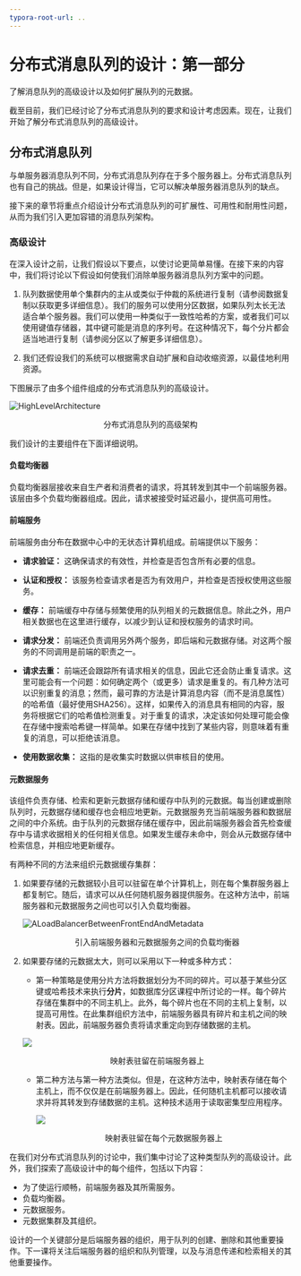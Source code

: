 ```yaml
---
typora-root-url: ..
---
```


# 分布式消息队列的设计：第一部分

了解消息队列的高级设计以及如何扩展队列的元数据。

截至目前，我们已经讨论了分布式消息队列的要求和设计考虑因素。现在，让我们开始了解分布式消息队列的高级设计。

## 分布式消息队列

与单服务器消息队列不同，分布式消息队列存在于多个服务器上。分布式消息队列也有自己的挑战。但是，如果设计得当，它可以解决单服务器消息队列的缺点。

接下来的章节将重点介绍设计分布式消息队列的可扩展性、可用性和耐用性问题，从而为我们引入更加容错的消息队列架构。

### 高级设计

在深入设计之前，让我们假设以下要点，以使讨论更简单易懂。在接下来的内容中，我们将讨论以下假设如何使我们消除单服务器消息队列方案中的问题。

1. 队列数据使用单个集群内的主从或类似于仲裁的系统进行复制（请参阅数据复制以获取更多详细信息）。我们的服务可以使用分区数据，如果队列太长无法适合单个服务器。我们可以使用一种类似于一致性哈希的方案，或者我们可以使用键值存储器，其中键可能是消息的序列号。在这种情况下，每个分片都会适当地进行复制（请参阅分区以了解更多详细信息）。

2. 我们还假设我们的系统可以根据需求自动扩展和自动收缩资源，以最佳地利用资源。

下图展示了由多个组件组成的分布式消息队列的高级设计。

![HighLevelArchitecture](/img/17-Distributed%20Messaging%20Queue/HighLevelArchitecture.png)

<center>分布式消息队列的高级架构</center>

我们设计的主要组件在下面详细说明。

#### 负载均衡器

负载均衡器层接收来自生产者和消费者的请求，将其转发到其中一个前端服务器。该层由多个负载均衡器组成。因此，请求被接受时延迟最小，提供高可用性。

#### 前端服务

前端服务由分布在数据中心中的无状态计算机组成。前端提供以下服务：

- **请求验证：** 这确保请求的有效性，并检查是否包含所有必要的信息。
- **认证和授权：** 该服务检查请求者是否为有效用户，并检查是否授权使用这些服务。
- **缓存：** 前端缓存中存储与频繁使用的队列相关的元数据信息。除此之外，用户相关数据也在这里进行缓存，以减少到认证和授权服务的请求时间。
- **请求分发：** 前端还负责调用另外两个服务，即后端和元数据存储。对这两个服务的不同调用是前端的职责之一。
- **请求去重：** 前端还会跟踪所有请求相关的信息，因此它还会防止重复请求。这里可能会有一个问题：如何确定两个（或更多）请求是重复的。有几种方法可以识别重复的消息；然而，最可靠的方法是计算消息内容（而不是消息属性）的哈希值（最好使用SHA256）。这样，如果传入的消息具有相同的内容，服务将根据它们的哈希值检测重复。对于重复的请求，决定该如何处理可能会像在存储中搜索哈希键一样简单。如果在存储中找到了某些内容，则意味着有重复的消息，可以拒绝该消息。

- **使用数据收集：** 这指的是收集实时数据以供审核目的使用。

#### 元数据服务

该组件负责存储、检索和更新元数据存储和缓存中队列的元数据。每当创建或删除队列时，元数据存储和缓存也会相应地更新。元数据服务充当前端服务器和数据层之间的中介系统。由于队列的元数据存储在缓存中，因此前端服务器会首先检查缓存中与请求收据相关的任何相关信息。如果发生缓存未命中，则会从元数据存储中检索信息，并相应地更新缓存。

有两种不同的方法来组织元数据缓存集群：

1. 如果要存储的元数据较小且可以驻留在单个计算机上，则在每个集群服务器上都复制它。随后，请求可以从任何随机服务器提供服务。在这种方法中，前端服务器和元数据服务之间也可以引入负载均衡器。
   
   ![ALoadBalancerBetweenFrontEndAndMetadata](/img/17-Distributed%20Messaging%20Queue/ALoadBalancerBetweenFrontEndAndMetadata.png)

   <center>引入前端服务器和元数据服务之间的负载均衡器</center>

2. 如果要存储的元数据太大，则可以采用以下一种或多种方式：

   * 第一种策略是使用分片方法将数据划分为不同的碎片。可以基于某些分区键或哈希技术来执行**分片**，如数据库分区课程中所讨论的一样。每个碎片存储在集群中的不同主机上。此外，每个碎片也在不同的主机上复制，以提高可用性。在此集群组织方法中，前端服务器具有碎片和主机之间的映射表。因此，前端服务器负责将请求重定向到存储数据的主机。

   ![](/img/17-Distributed%20Messaging%20Queue/MappingTableResidesOnTheFrontEndServers.png)

   <center>映射表驻留在前端服务器上</center>

   - 第二种方法与第一种方法类似。但是，在这种方法中，映射表存储在每个主机上，而不仅仅是在前端服务器上。因此，任何随机主机都可以接收请求并将其转发到存储数据的主机。这种技术适用于读取密集型应用程序。

     ![](/img/17-Distributed%20Messaging%20Queue/MappingTableResidesOnEachMetadataServer.png)

     <center>映射表驻留在每个元数据服务器上</center>

在我们对分布式消息队列的讨论中，我们集中讨论了这种类型队列的高级设计。此外，我们探索了高级设计中的每个组件，包括以下内容：

- 为了使运行顺畅，前端服务器及其所需服务。
- 负载均衡器。
- 元数据服务。
- 元数据集群及其组织。

设计的一个关键部分是后端服务器的组织，用于队列的创建、删除和其他重要操作。下一课将关注后端服务器的组织和队列管理，以及与消息传递和检索相关的其他重要操作。